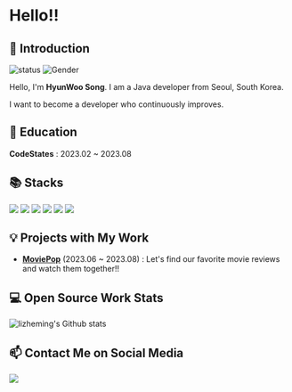 # Hello!!

## 👋 Introduction

![status](https://img.shields.io/badge/status-up-brightgreen) ![Gender](https://img.shields.io/badge/gender-%F0%9F%A4%B5-lightgrey)

Hello, I'm **HyunWoo Song**. I am a Java developer from Seoul, South Korea.

I want to become a developer who continuously improves.

## 🏫 Education

**CodeStates** : 2023.02 ~ 2023.08

## 📚 Stacks

<a href="" target="_blank"><img src="https://img.shields.io/badge/Java-007396?style=flat&logoColor=white"/></a>
<a href="" target="_blank"><img src="https://img.shields.io/badge/Spring-6DB33F?style=flat&logo=spring&logoColor=white"/></a>
<a href="" target="_blank"><img src="https://img.shields.io/badge/Spring Boot-6DB33F?style=flat&logo=springboot&logoColor=white"/></a>
<a href="" target="_blank"><img src="https://img.shields.io/badge/Spring Data JPA-6DB33F?style=flat&logoColor=white"/></a>
<a href="" target="_blank"><img src="https://img.shields.io/badge/Git-E84E31?style=flat&logo=git&logoColor=white"/></a>
<a href="" target="_blank"><img src="https://img.shields.io/badge/GitHub-181717?style=flat&logo=github&logoColor=white"/></a>

## 💡 Projects with My Work

- [**MoviePop**](http://moviepop.online/) (2023.06 ~ 2023.08) : Let's find our favorite movie reviews and watch them together!!

 
## 💻 Open Source Work Stats

![lizheming's Github stats](https://github-readme-stats.vercel.app/api?username=song4529&show_icons=true)

## 📫 Contact Me on Social Media

<a href="mailto:gusdn4529@gmail.com" target="_blank"><img src="https://img.shields.io/badge/Email-008080?style=flat&logo=gmail&logoColor=white"/></a>
